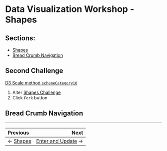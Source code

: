 # Data Visualization Workshop - Shapes

## Sections:

* [Shapes](#shapes)
* [Bread Crumb Navigation](#bread-crumb-navigation)

## Second Challenge

[D3 Scale method `schemeCategory10`](https://github.com/d3/d3-scale#schemeCategory10)

1. Alter [Shapes Challenge](http://blockbuilder.org/jbelmont/fff4217930e445e196adea773d42fe3a)
2. Click `Fork` button

## Bread Crumb Navigation
_________________________

Previous | Next
:------- | ---:
← [Shapes](./shapes.md) | [Enter and Update](./enter-and-update.md) →

